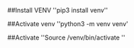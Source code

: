 ##Install VENV
''pip3 install venv''

##Activate venv
''python3 -m venv venv'

##Activate 
''Source /venv/bin/activate ''

